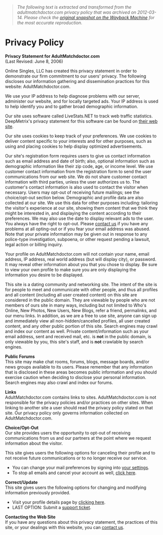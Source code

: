 > *The following text is extracted and transformed from the adultmatchdoctor.com privacy policy that was archived on 2012-03-14. Please check the [original snapshot on the Wayback Machine](https://web.archive.org/web/20120314054116id_/http%3A//www.adultmatchdoctor.com/privacy.aspx) for the most accurate reproduction.*

# Privacy Policy

**Privacy Statement for AdultMatchdoctor.com**  
(Last Revised: June 8, 2006) 

Online Singles, LLC has created this privacy statement in order to demonstrate our firm commitment to our users' privacy. The following discloses our information gathering and dissemination practices for this website: AdultMatchdoctor.com. 

We use your IP address to help diagnose problems with our server, administer our website, and for locally targeted ads. Your IP address is used to help identify you and to gather broad demographic information. 

Our site uses software called LiveStats.NET to track web traffic statistics. DeepMetrix's privacy statement for this software can be found on [their web site](http://www.deepmetrix.com/legal/privacy/products/). 

Our site uses cookies to keep track of your preferences. We use cookies to deliver content specific to your interests and for other purposes, such as using and placing cookies to help display optimized advertisements. 

Our site's registration form requires users to give us contact information such as email address and date of birth; also, optional information such as demographic information like their zip code, age, or income level. We use customer contact information from the registration form to send the user communications from our web site. We do not share customer contact information with third parties, unless the user authorizes us to. The customer's contact information is also used to contact the visitor when necessary. Users may opt-out of receiving future mailings; see the choice/opt-out section below. Demographic and profile data are also collected at our site. We use this data for other purposes including: tailoring the visitor's experience at our site, showing them content that we think they might be interested in, and displaying the content according to their preferences. We may also use the date to display relevant ads to the user. You always have the right to opt-out. Please [contact us](https://web.archive.org/web/20120314054116id_/http%3A//www.adultmatchdoctor.com/contactUs.aspx) if you have any problems at all opting-out or if you fear your email address was abused. Note that your private information may be given out in response to any police-type investigation, subpoena, or other request pending a lawsuit, legal action or billing inquiry. 

Your profile on AdultMatchdoctor.com will not contain your name, email address, IP address, real world address (but will display city), or password. It may reveal other information about you that you chose to display. Be sure to view your own profile to make sure you are only displaying the information you desire to be displayed. 

This site is a dating community and networking site. The intent of the site is for people to meet and communicate with other people, and thus all profiles and all content (including all user created content) on this site are considered in the public domain. They are viewable by people who are not members of ours site in many ways, including but not limited to Who's Online, New Photos, New Users, New Blogs, refer a friend, permalinks, and our menu links. In addition, as we are a free to use site, anyone can sign up and immediately view all non-hidden/cancelled profiles, all user created content, and any other public portion of this site. Search engines may crawl and index our content as well. Private content/information such as your email address, sent and received mail, etc. is **not** in the public domain, is only viewable by you, this site's staff, and is **not** crawlable by search engines. 

**Public Forums**  
This site may make chat rooms, forums, blogs, message boards, and/or news groups available to its users. Please remember that any information that is disclosed in these areas becomes public information and you should exercise caution when deciding to disclose your personal information. Search engines may also crawl and index our forums. 

**Links**  
AdultMatchdoctor.com contains links to sites. AdultMatchdoctor.com is not responsible for the privacy policies and/or practices on other sites. When linking to another site a user should read the privacy policy stated on that site. Our privacy policy only governs information collected on AdultMatchdoctor.com. 

**Choice/Opt-Out**  
Our site provides users the opportunity to opt-out of receiving communications from us and our partners at the point where we request information about the visitor. 

This site gives users the following options for canceling their profile and to not receive future communications or to no longer receive our service. 

  * You can change your mail preferences by signing into [your settings](https://web.archive.org/web/20120314054116id_/http%3A//www.adultmatchdoctor.com/mySettings.aspx?page=1).
  * To stop all emails and cancel your account as well, [click here](https://web.archive.org/web/20120314054116id_/http%3A//www.adultmatchdoctor.com/cancelAccount.aspx).



**Correct/Update**  
This site gives users the following options for changing and modifying information previously provided. 

  * Visit your profile details page by [clicking here](https://web.archive.org/web/20120314054116id_/http%3A//www.adultmatchdoctor.com/myProfile.aspx).
  * LAST OPTION: Submit a [support ticket](https://web.archive.org/web/20120314054116id_/http%3A//www.adultmatchdoctor.com/contactUs.aspx).



**Contacting the Web Site**  
If you have any questions about this privacy statement, the practices of this site, or your dealings with this website, you can [contact us](https://web.archive.org/web/20120314054116id_/http%3A//www.adultmatchdoctor.com/contactUs.aspx). 
